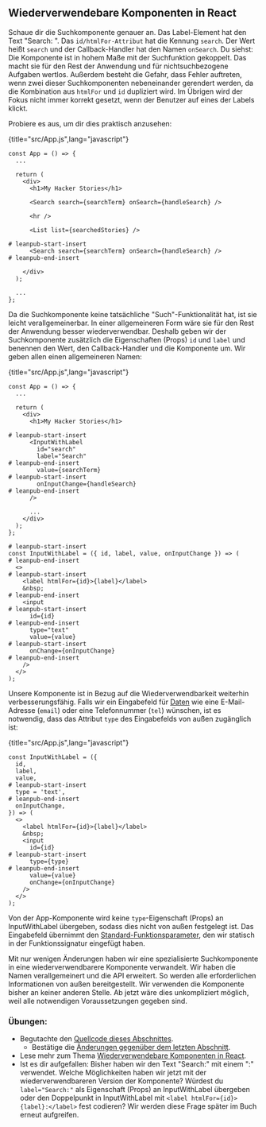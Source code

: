## Wiederverwendebare Komponenten in React

Schaue dir die Suchkomponente genauer an. Das Label-Element hat den Text "Search: ". Das `id/htmlFor-Attribut` hat die Kennung `search`. Der Wert heißt `search` und der Callback-Handler hat den Namen `onSearch`. Du siehst: Die Komponente ist in hohem Maße mit der Suchfunktion gekoppelt. Das macht sie für den Rest der Anwendung und für nichtsuchbezogene Aufgaben wertlos. Außerdem besteht die Gefahr, dass Fehler auftreten, wenn zwei dieser Suchkomponenten nebeneinander gerendert werden, da die Kombination aus `htmlFor` und `id` dupliziert wird. Im Übrigen wird der Fokus nicht immer korrekt gesetzt, wenn der Benutzer auf eines der Labels klickt.

Probiere es aus, um dir dies praktisch anzusehen:

{title="src/App.js",lang="javascript"}
~~~~~~~
const App = () => {
  ...

  return (
    <div>
      <h1>My Hacker Stories</h1>

      <Search search={searchTerm} onSearch={handleSearch} />

      <hr />

      <List list={searchedStories} />

# leanpub-start-insert
	  <Search search={searchTerm} onSearch={handleSearch} />
# leanpub-end-insert
		  
    </div>
  );

  ...
};
~~~~~~~

Da die Suchkomponente keine tatsächliche "Such"-Funktionalität hat, ist sie leicht verallgemeinerbar. In einer allgemeineren Form wäre sie für den Rest der Anwendung besser wiederverwendbar. Deshalb geben wir der Suchkomponente zusätzlich die Eigenschaften (Props) `id` und `label` und benennen den Wert, den Callback-Handler und die Komponente um. Wir geben allen einen allgemeineren Namen:

{title="src/App.js",lang="javascript"}
~~~~~~~
const App = () => {
  ...

  return (
    <div>
      <h1>My Hacker Stories</h1>

# leanpub-start-insert
      <InputWithLabel
        id="search"
        label="Search"
# leanpub-end-insert
        value={searchTerm}
# leanpub-start-insert
        onInputChange={handleSearch}
# leanpub-end-insert
      />

      ...
    </div>
  );
};

# leanpub-start-insert
const InputWithLabel = ({ id, label, value, onInputChange }) => (
# leanpub-end-insert
  <>
# leanpub-start-insert
    <label htmlFor={id}>{label}</label>
    &nbsp;
# leanpub-end-insert
    <input
# leanpub-start-insert
      id={id}
# leanpub-end-insert
      type="text"
      value={value}
# leanpub-start-insert
      onChange={onInputChange}
# leanpub-end-insert
    />
  </>
);
~~~~~~~

Unsere Komponente ist in Bezug auf die Wiederverwendbarkeit weiterhin verbesserungsfähig. Falls wir ein Eingabefeld für [Daten](https://developer.mozilla.org/de/docs/Web/HTML/Element/input#Arten_des_%3Cinput%3E-Elements) wie eine E-Mail-Adresse (`email`) oder eine Telefonnummer (`tel`) wünschen, ist es notwendig, dass das Attribut `type` des Eingabefelds von außen zugänglich ist:

{title="src/App.js",lang="javascript"}
~~~~~~~
const InputWithLabel = ({
  id,
  label,
  value,
# leanpub-start-insert
  type = 'text',
# leanpub-end-insert
  onInputChange,
}) => (
  <>
    <label htmlFor={id}>{label}</label>
    &nbsp;
    <input
      id={id}
# leanpub-start-insert
      type={type}
# leanpub-end-insert
      value={value}
      onChange={onInputChange}
    />
  </>
);
~~~~~~~

Von der App-Komponente wird keine `type`-Eigenschaft (Props) an InputWithLabel übergeben, sodass dies nicht von außen festgelegt ist. Das Eingabefeld übernimmt den [Standard-Funktionsparameter](https://developer.mozilla.org/de/docs/Web/JavaScript/Reference/Functions/Default_parameters), den wir statisch in der Funktionssignatur eingefügt haben.

Mit nur wenigen Änderungen haben wir eine spezialisierte Suchkomponente in eine wiederverwendbarere Komponente verwandelt. Wir haben die Namen verallgemeinert und die API erweitert. So werden alle erforderlichen Informationen von außen bereitgestellt. Wir verwenden die Komponente bisher an keiner anderen Stelle. Ab jetzt wäre dies unkompliziert möglich, weil alle notwendigen Voraussetzungen gegeben sind.

### Übungen:

* Begutachte den [Quellcode dieses Abschnittes](https://codesandbox.io/s/github/the-road-to-learn-react/hacker-stories/tree/hs/Reusable-React-Component).
  * Bestätige die [Änderungen gegenüber dem letzten Abschnitt](https://github.com/the-road-to-learn-react/hacker-stories/compare/hs/React-Fragments...hs/Reusable-React-Component?expand=1).
* Lese mehr zum Thema [Wiederverwendebare Komponenten in React](https://www.robinwieruch.de/react-reusable-components).
* Ist es dir aufgefallen: Bisher haben wir den Text "Search:" mit einem ":" verwendet. Welche Möglichkeiten haben wir jetzt mit der wiederverwendbareren Version der Komponente? Würdest du `label="Search:"` als Eigenschaft (Props) an InputWithLabel übergeben oder den Doppelpunkt in InputWithLabel mit `<label htmlFor={id}>{label}:</label>` fest codieren? Wir werden diese Frage später im Buch erneut aufgreifen.
